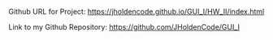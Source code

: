 Github URL for Project: https://jholdencode.github.io/GUI_I/HW_II/index.html

Link to my Github Repository: https://github.com/JHoldenCode/GUI_I 